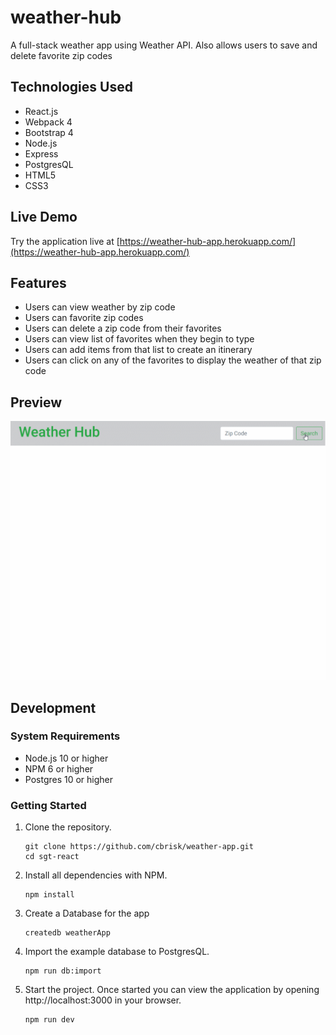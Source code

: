 # weather-hub

A full-stack weather app using Weather API. Also allows users to save and delete favorite zip codes

## Technologies Used

- React.js
- Webpack 4
- Bootstrap 4
- Node.js
- Express
- PostgresQL
- HTML5
- CSS3

## Live Demo

Try the application live at [https://weather-hub-app.herokuapp.com/](https://weather-hub-app.herokuapp.com/)

## Features

- Users can view weather by zip code
- Users can favorite zip codes
- Users can delete a zip code from their favorites
- Users can view list of favorites when they begin to type
- Users can add items from that list to create an itinerary
- Users can click on any of the favorites to display the weather of that zip code

## Preview

![Preview image of Weather App](server/public/preview-weather.gif)

## Development

### System Requirements

- Node.js 10 or higher
- NPM 6 or higher
- Postgres 10 or higher

### Getting Started

1. Clone the repository.

    ```shell
    git clone https://github.com/cbrisk/weather-app.git
    cd sgt-react
    ```

1. Install all dependencies with NPM.

    ```shell
    npm install
    ```

1. Create a Database for the app

    ```shell
    createdb weatherApp
    ```

1. Import the example database to PostgresQL.

    ```shell
    npm run db:import
    ```

1. Start the project. Once started you can view the application by opening http://localhost:3000 in your browser.

    ```shell
    npm run dev
    ```
